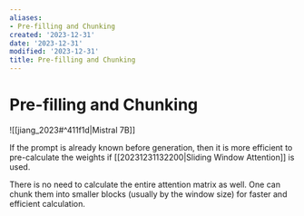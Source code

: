 ```yaml
---
aliases:
- Pre-filling and Chunking
created: '2023-12-31'
date: '2023-12-31'
modified: '2023-12-31'
title: Pre-filling and Chunking
---
```


# Pre-filling and Chunking

![[jiang_2023#^411f1d|Mistral 7B]]

If the prompt is already known before generation, then it is more efficient to pre-calculate the weights if [[20231231132200|Sliding Window Attention]] is used.

There is no need to calculate the entire attention matrix as well. One can chunk them into smaller blocks (usually by the window size) for faster and efficient calculation.